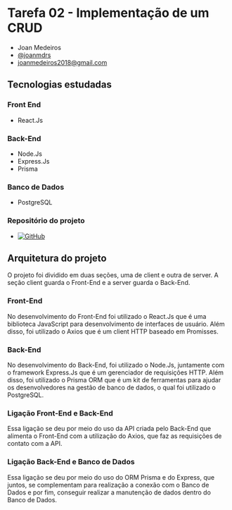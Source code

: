 # Tarefa 02 - Implementação de um CRUD

* Joan Medeiros
* [@joanmdrs](https://github.com/joanmdrs)
* joanmedeiros2018@gmail.com

## Tecnologias estudadas 

### Front End 

- React.Js

### Back-End

- Node.Js
- Express.Js
- Prisma 

### Banco de Dados 

- PostgreSQL

### Repositório do projeto
* [![GitHub](https://img.shields.io/static/v1?label=GitHub&message=Repositório&color=#0e1116)](https://github.com/joanmdrs/sigcli)

## Arquitetura do projeto 

O projeto foi dividido em duas seções, uma de client e outra de server. A seção client guarda o Front-End e a server guarda o Back-End.

### Front-End 

No desenvolvimento do Front-End foi utilizado o React.Js que é uma biblioteca JavaScript para desenvolvimento de interfaces de usuário. Além disso, foi utilizado o Axios que é um client HTTP baseado em Promisses. 

### Back-End 

No desenvolvimento do Back-End, foi utilizado o Node.Js, juntamente com o framework Express.Js que é um gerenciador de requisições HTTP. Além disso, foi utilizado o Prisma ORM que é um kit de ferramentas para ajudar os desenvolvedores na gestão de banco de dados, o qual foi utilizado o PostgreSQL.

### Ligação Front-End e Back-End 

Essa ligação se deu por meio do uso da API criada pelo Back-End que alimenta o Front-End com a utilização do Axios, que faz as requisições de contato com a API.

### Ligação Back-End e Banco de Dados

Essa ligação se deu por meio do uso do ORM Prisma e do Express, que juntos, se complementam para realização a conexão com o Banco de Dados e por fim, conseguir realizar a manutenção de dados dentro do Banco de Dados. 


